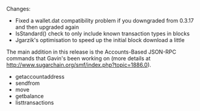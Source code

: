 Changes:
* Fixed a wallet.dat compatibility problem if you downgraded from 0.3.17 and then upgraded again
* IsStandard() check to only include known transaction types in blocks
* Jgarzik's optimisation to speed up the initial block download a little

The main addition in this release is the Accounts-Based JSON-RPC commands that Gavin's been working on (more details at http://www.sugarchain.org/smf/index.php?topic=1886.0).  
* getaccountaddress
* sendfrom
* move
* getbalance
* listtransactions
